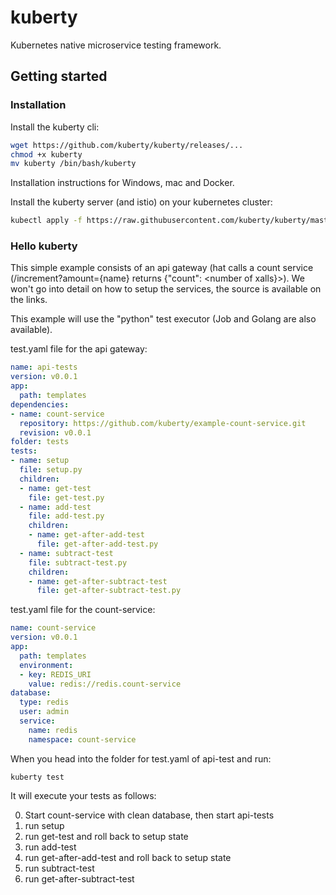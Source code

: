 # kuberty
Kubernetes native microservice testing framework.

## Getting started
### Installation
Install the kuberty cli:
```bash
wget https://github.com/kuberty/kuberty/releases/... 
chmod +x kuberty 
mv kuberty /bin/bash/kuberty
```
Installation instructions for Windows, mac and Docker.

Install the kuberty server (and istio) on your kubernetes cluster:
```bash
kubectl apply -f https://raw.githubusercontent.com/kuberty/kuberty/master/deploy/install-kuberty.yaml
```

### Hello kuberty
This simple example consists of an api gateway (hat calls a count service (/increment?amount={name} returns {"count": <number of xalls}>). We won't go into detail on how to setup the services, the source is available on the links.

This example will use the "python" test executor (Job and Golang are also available).

test.yaml file for the api gateway:
```yaml
name: api-tests
version: v0.0.1
app:
  path: templates
dependencies:
- name: count-service
  repository: https://github.com/kuberty/example-count-service.git
  revision: v0.0.1
folder: tests
tests:
- name: setup
  file: setup.py
  children:
  - name: get-test
    file: get-test.py
  - name: add-test
    file: add-test.py
    children:
    - name: get-after-add-test
      file: get-after-add-test.py
  - name: subtract-test
    file: subtract-test.py
    children:
    - name: get-after-subtract-test
      file: get-after-subtract-test.py
```

test.yaml file for the count-service:

```yaml
name: count-service
version: v0.0.1
app:
  path: templates
  environment:
  - key: REDIS_URI
    value: redis://redis.count-service
database:
  type: redis
  user: admin
  service:
    name: redis
    namespace: count-service
```

When you head into the folder for test.yaml of api-test and run:
```
kuberty test
```
It will execute your tests as follows:

0. Start count-service with clean database, then start api-tests
1. run setup
2. run get-test and roll back to setup state
3. run add-test
4. run get-after-add-test and roll back to setup state
5. run subtract-test
6. run get-after-subtract-test
